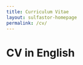 ```yaml
---
title: Curriculum Vitae
layout: sulfastor-homepage
permalink: /cv/
---
```


<h1> CV in English</h1>
<a target='_blank' href='/cv/cv_english.pdf'></a>

